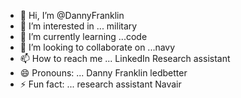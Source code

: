 - 👋 Hi, I’m @DannyFranklin
- 👀 I’m interested in ... military 
- 🌱 I’m currently learning ...code
- 💞️ I’m looking to collaborate on ...navy
- 📫 How to reach me ... LinkedIn Research assistant 
- 😄 Pronouns: ... Danny Franklin ledbetter 
- ⚡ Fun fact: ... research assistant Navair 

<!---Propulsion() {
        std::cout << "Plasma-powered propulsion enabled." << std::endl;
    }

    // Method to activate stealth mode with a message
    void activateStealthMode() {
        stealthMode = true;
        std::cout << "Stealth mode activated." << std::endl;
    }

    // Method to activate hyper speed with a message
    void activateHyperSpeed() {
        hyperSpeedActive = true;
        std::cout << "Hyper speed activated." << std::endl;
    }

    // Method to engage auto-pilot with a message
    void engageAutoPilot() {
        autoPilotEngaged = true;
        std::cout << "Auto-pilot engaged." << std::endl;
    }

    // Method to check energy level and display a message
    void checkEnergyLevel() {
        std::cout << "Energy level: " << energyLevel << std::endl;
    }
};

int main() {
    Saucer mySaucer;

    mySaucer.plasmaPropulsion();
    mySaucer.activateStealthMode();
    mySaucer.activateHyperSpeed();
    mySaucer.engageAutoPilot();
    mySaucer.checkEnergyLevel();

    return 0;
}
DannyFranklin/DannyFranklin is a ✨ special ✨ repository because its `README.md` (this file) appears on your GitHub profile.
You can click the Preview link to take a look at your changes.
--->
